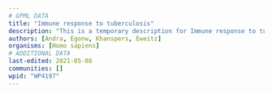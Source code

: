 ```yaml
---
# GPML DATA
title: "Immune response to tuberculosis"
description: "This is a temporary description for Immune response to tuberculosis"
authors: [Andra, Egonw, Khanspers, Eweitz]
organisms: [Homo sapiens]
# ADDITIONAL DATA
last-edited: 2021-05-08
communities: []
wpid: "WP4197"
---
```

